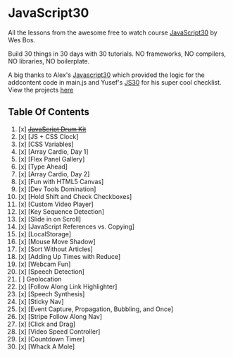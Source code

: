 # JavaScript30
All the lessons from the awesome free to watch course [JavaScript30](https://javascript30.com/) by Wes Bos.

Build 30 things in 30 days with 30 tutorials.
NO frameworks, NO compilers, NO libraries, NO boilerplate.

A big thanks to Alex's [Javascript30](https://github.com/afuh/js30) which
provided the logic for the addcontent code in main.js and
Yusef's [JS30](https://github.com/yhabib/JavaScript30/) for
his super cool checklist.
View the projects [here](https://ifelawal.github.io/javascript30/)

## Table Of Contents

1. [x] ~~[JavaScript Drum Kit](./01%20-%20Javascript%20Drum%20Kit)~~
2. [x] [JS + CSS Clock]
3. [x] [CSS Variables]
4. [x] [Array Cardio, Day 1]
5. [x] [Flex Panel Gallery]
6. [x] [Type Ahead]
7. [x] [Array Cardio, Day 2]
8. [x] [Fun with HTML5 Canvas]
9. [x] [Dev Tools Domination]
10. [x] [Hold Shift and Check Checkboxes]
11. [x] [Custom Video Player]
12. [x] [Key Sequence Detection]
13. [x] [Slide in on Scroll]
14. [x] [JavaScript References vs. Copying]
15. [x] [LocalStorage]
16. [x] [Mouse Move Shadow]
17. [x] [Sort Without Articles]
18. [x] [Adding Up Times with Reduce]
19. [x] [Webcam Fun]
20. [x] [Speech Detection]
21. [ ] Geolocation
22. [x] [Follow Along Link Highlighter]
23. [x] [Speech Synthesis]
24. [x] [Sticky Nav]
25. [x] [Event Capture, Propagation, Bubbling, and Once]
26. [x] [Stripe Follow Along Nav]
27. [x] [Click and Drag]
28. [x] [Video Speed Controller]
29. [x] [Countdown Timer]
30. [x] [Whack A Mole]